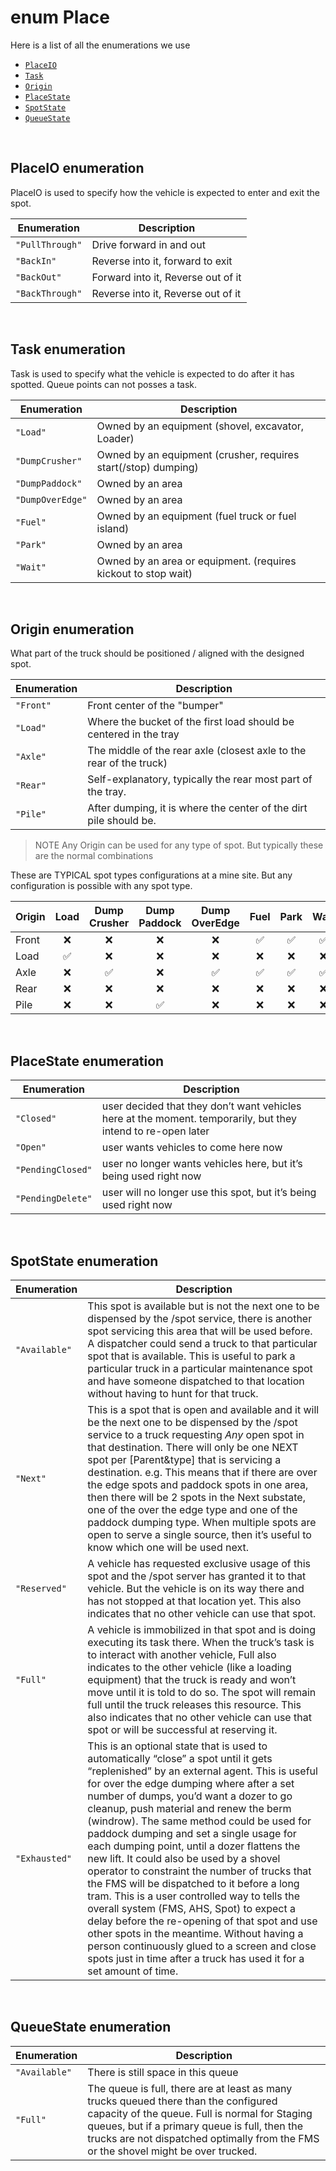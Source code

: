 # enum Place

Here is a list of all the enumerations we use  
- [`PlaceIO`](#placeio-enumeration)
- [`Task`](#task-enumeration)
- [`Origin`](#origin-enumeration)
- [`PlaceState`](#placestate-enumeration)
- [`SpotState`](#spotstate-enumeration)
- [`QueueState`](#queuestate-enumeration)

<br>

## PlaceIO enumeration
PlaceIO is used to specify how the vehicle is expected to enter and exit the spot.

|Enumeration | Description|
|---|-----|
|``"PullThrough"`` |Drive forward in and out |
|``"BackIn"`` | Reverse into it, forward to exit|
|``"BackOut"`` | Forward into it, Reverse out of it|
|``"BackThrough"`` | Reverse into it, Reverse out of it|

<br>

## Task enumeration
Task is used to specify what the vehicle is expected to do after it has spotted.  Queue points can not posses a task.

|Enumeration | Description|
|---|-----|
|``"Load"`` |Owned by an equipment (shovel, excavator, Loader) |
|``"DumpCrusher"`` |Owned by an equipment (crusher, requires start(/stop) dumping) |
|``"DumpPaddock"`` |Owned by an area |
|``"DumpOverEdge"`` |Owned by an area |
|``"Fuel"`` |Owned by an equipment (fuel truck or fuel island) |
|``"Park"`` |Owned by an area |
|``"Wait"`` |Owned by an area or equipment. (requires kickout to stop wait) |

<br>

## Origin enumeration
What part of the truck should be positioned / aligned with the designed spot.

|Enumeration | Description|
|---|-----|
|``"Front"`` | Front center of the "bumper"|
|``"Load"`` |Where the bucket of the first load should be centered in the tray|
|``"Axle"`` |The middle of the rear axle (closest axle to the rear of the truck)|
|``"Rear"`` |Self-explanatory, typically the rear most part of the tray.|
|``"Pile"`` |After dumping, it is where the center of the dirt pile should be.|

> NOTE Any Origin can be used for any type of spot.  But typically these are the normal combinations

These are TYPICAL spot types configurations at a mine site.  But any configuration is possible with any spot type.

|Origin	|Load	|Dump Crusher	|Dump Paddock	|Dump OverEdge	|Fuel	|Park	|Wait|
|---|:---:|:---:|:---:|:---:|:---:|:---:|:---:|
|Front|:x:	|:x:	|:x:	|:x:	| :white_check_mark:	|:white_check_mark:	|:white_check_mark:|
|Load	|:white_check_mark:|:x:|:x:|:x:|:x:|:x:|:x:|
|Axle|:x:|:white_check_mark:|:x:|:white_check_mark:|:white_check_mark:|:white_check_mark:|:white_check_mark:|
|Rear |:x:|:x:|:x:|:x:|:x:|:x:|:x:|
|Pile	|:x:|:x:|:white_check_mark:|:x:|:x:|:x:|:x:|

<br>

## PlaceState enumeration   

|Enumeration | Description|
|---|-----|
|``"Closed"`` |user decided that they don’t want vehicles here at the moment. temporarily, but they intend to re-open later|
|``"Open"`` |user wants vehicles to come here now |
|``"PendingClosed"`` |user no longer wants vehicles here, but it’s being used right now|
|``"PendingDelete"`` |user will no longer use this spot, but it’s being used right now|

<br>

## SpotState enumeration         

|Enumeration | Description|
|---|-----|
|``"Available"``| This spot is available but is not the next one to be dispensed by the /spot service, there is another spot servicing this area that will be used before.  A dispatcher could send a truck to that particular spot that is available.  This is useful to park a particular truck in a particular maintenance spot and have someone dispatched to that location without having to hunt for that truck.|
|``"Next"``| This is a spot that is open and available and it will be the next one to be dispensed by the /spot service to a truck requesting *Any* open spot in that destination.  There will only be one NEXT spot per [Parent&type] that is servicing a destination.  e.g. This means that if there are over the edge spots and paddock spots in one area, then there will be 2 spots in the Next substate, one of the over the edge type and one of the paddock dumping type. When multiple spots are open to serve a single source, then it’s useful to know which one will be used next.|
|``"Reserved"``|A vehicle has requested exclusive usage of this spot and the /spot server has granted it to that vehicle.  But the vehicle is on its way there and has not stopped at that location yet.  This also indicates that no other vehicle can use that spot.|
|``"Full"``|A vehicle is immobilized in that spot and is doing executing its task there.  When the truck’s task is to interact with another vehicle, Full also indicates to the other vehicle (like a loading equipment) that the truck is ready and won’t move until it is told to do so.  The spot will remain full until the truck releases this resource.  This also indicates that no other vehicle can use that spot or will be successful at reserving it.|
|``"Exhausted"``|This is an optional state that is used to automatically “close” a spot until it gets “replenished” by an external agent.  This is useful for over the edge dumping where after a set number of dumps, you’d want a dozer to go cleanup, push material and renew the berm (windrow).  The same method could be used for paddock dumping and set a single usage for each dumping point, until a dozer flattens the new lift.  It could also be used by a shovel operator to constraint the number of trucks that the FMS will be dispatched to it before a long tram.  This is a user controlled way to tells the overall system (FMS, AHS, Spot) to expect a delay before the re-opening of that spot and use other spots in the meantime.  Without having a person continuously glued to a screen and close spots just in time after a truck has used it for a set amount of time.|



<br>

## QueueState enumeration         

|Enumeration | Description|
|---|-----|
|``"Available"``| There is still space in this queue|
|``"Full"``| The queue is full, there are at least as many trucks queued there than the configured capacity of the queue.  Full is normal for Staging queues, but if a primary queue is full, then the trucks are not dispatched optimally from the FMS or the shovel might be over trucked.|
